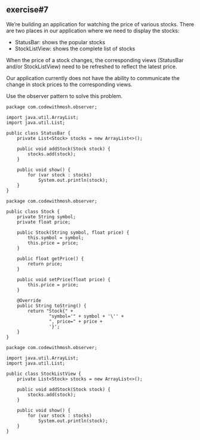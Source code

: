 ## exercise#7

We’re building an application for watching the price of various stocks. There are two places in our application where we need to display the stocks:
- StatusBar: shows the popular stocks 
- StockListView: shows the complete list of stocks

When the price of a stock changes, the corresponding views (StatusBar and/or StockListView) need to be refreshed to reflect the latest price.

Our application currently does not have the ability to communicate the change in stock prices to the corresponding views.

Use the observer pattern to solve this problem. 


```
package com.codewithmosh.observer;

import java.util.ArrayList;
import java.util.List;

public class StatusBar {
    private List<Stock> stocks = new ArrayList<>();

    public void addStock(Stock stock) {
        stocks.add(stock);
    }

    public void show() {
        for (var stock : stocks)
            System.out.println(stock);
    }
}

```


```
package com.codewithmosh.observer;

public class Stock {
    private String symbol;
    private float price;

    public Stock(String symbol, float price) {
        this.symbol = symbol;
        this.price = price;
    }

    public float getPrice() {
        return price;
    }

    public void setPrice(float price) {
        this.price = price;
    }

    @Override
    public String toString() {
        return "Stock{" +
                "symbol='" + symbol + '\'' +
                ", price=" + price +
                '}';
    }
}

```


```
package com.codewithmosh.observer;

import java.util.ArrayList;
import java.util.List;

public class StockListView {
    private List<Stock> stocks = new ArrayList<>();

    public void addStock(Stock stock) {
        stocks.add(stock);
    }

    public void show() {
        for (var stock : stocks)
            System.out.println(stock);
    }
}

```